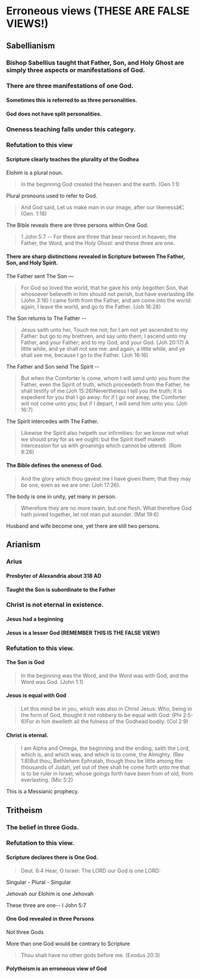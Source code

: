 # Erroneous views (THESE ARE FALSE VIEWS!)

## Sabellianism

### Bishop Sabellius taught that Father, Son, and Holy Ghost are simply three aspects or manifestations of God.

### There are three manifestations of one God.

#### Sometimes this is referred to as three personalities.

#### God does not have split personalities.

### Oneness teaching falls under this category.

### Refutation to this view

#### Scripture clearly teaches the plurality of the Godhea

Elohim is a plural noun.

> In the beginning God created the heaven and the earth. (Gen 1:1)

Plural pronouns used to refer to God.

> And God said, Let us make man in our image, after our likenessâ€¦ (Gen. 1:18)

The Bible reveals there are three persons within One God.

> 1 John 5:7 -- For there are three that bear record in heaven, the Father, the Word, and the Holy Ghost: and these three are one.

#### There are sharp distinctions revealed in Scripture between The Father, Son, and Holy Spirit.

The Father sent The Son —

> For God so loved the world, that he gave his only begotten Son, that whosoever believeth in him should not perish, but have everlasting life (John 3:16) I came forth from the Father, and am come into the world: again, I leave the world, and go to the Father. (Joh 16:28)

The Son returns to The Father --

> Jesus saith unto her, Touch me not; for I am not yet ascended to my Father: but go to my brethren, and say unto them, I ascend unto my Father, and your Father; and to my God, and your God. (Joh 20:17) A little while, and ye shall not see me: and again, a little while, and ye shall see me, because I go to the Father. (Joh 16:16)

The Father and Son send The Spirit --

> But when the Comforter is come, whom I will send unto you from the Father, even the Spirit of truth, which proceedeth from the Father, he shall testify of me:(Joh 15:26)Nevertheless I tell you the truth; It is expedient for you that I go away: for if I go not away, the Comforter will not come unto you; but if I depart, I will send him unto you. (Joh 16:7)

The Spirit intercedes with The Father.

> Likewise the Spirit also helpeth our infirmities: for we know not what we should pray for as we ought: but the Spirit itself maketh intercession for us with groanings which cannot be uttered. (Rom 8:26)

#### The Bible defines the oneness of God.

> And the glory which thou gavest me I have given them; that they may be one, even as we are one: (Joh 17:26).

The body is one in unity, yet many in person.

> Wherefore they are no more twain, but one flesh. What therefore God hath joined together, let not man put asunder. (Mat 19:6)

Husband and wife become one, yet there are still two persons.

## Arianism

### Arius

#### Presbyter of Alexandria about 318 AD

#### Taught the Son is subordinate to the Father

### Christ is not eternal in existence.

#### Jesus had a beginning

#### Jesus is a lesser God (REMEMBER THIS IS THE FALSE VIEW!)

### Refutation to this view.

#### The Son is God

> In the beginning was the Word, and the Word was with God, and the Word was God. (John 1:1)

#### Jesus is equal with God

> Let this mind be in you, which was also in Christ Jesus: Who, being in the form of God, thought it not robbery to be equal with God: (Phi 2:5-6)For in him dwelleth all the fulness of the Godhead bodily. (Col 2:9)

#### Christ is eternal.

> I am Alpha and Omega, the beginning and the ending, saith the Lord, which is, and which was, and which is to come, the Almighty. (Rev 1:8)But thou, Bethlehem Ephratah, though thou be little among the thousands of Judah, yet out of thee shall he come forth unto me that is to be ruler in Israel; whose goings forth have been from of old, from everlasting. (Mic 5:2)

This is a Messianic prophecy.

## Tritheism

### The belief in three Gods.

### Refutation to this view.

#### Scripture declares there is One God.

> Deut. 6:4 Hear, O Israel: The LORD our God is one LORD:

Singular - Plural - Singular

Jehovah our Elohim is one Jehovah

These three are one-- I John 5:7

#### One God revealed in three Persons

Not three Gods

More than one God would be contrary to Scripture

> Thou shalt have no other gods before me. (Exodus 20:3)

#### Polytheism is an erroneous view of God